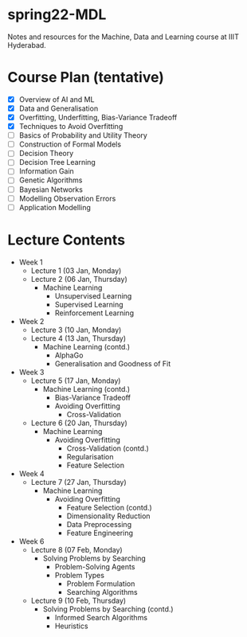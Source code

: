 # spring22-MDL
Notes and resources for the Machine, Data and Learning course at IIIT Hyderabad.

# Course Plan (tentative)
- [x] Overview of AI and ML
- [x] Data and Generalisation
- [x] Overfitting, Underfitting, Bias-Variance Tradeoff
- [x] Techniques to Avoid Overfitting
- [ ] Basics of Probability and Utility Theory
- [ ] Construction of Formal Models
- [ ] Decision Theory
- [ ] Decision Tree Learning
- [ ] Information Gain
- [ ] Genetic Algorithms
- [ ] Bayesian Networks
- [ ] Modelling Observation Errors
- [ ] Application Modelling

# Lecture Contents
* Week 1
    - Lecture 1 (03 Jan, Monday)
    - Lecture 2 (06 Jan, Thursday)
        - Machine Learning
            - Unsupervised Learning
            - Supervised Learning
            - Reinforcement Learning
* Week 2
    - Lecture 3 (10 Jan, Monday)
    - Lecture 4 (13 Jan, Thursday)
        - Machine Learning (contd.)
            - AlphaGo
            - Generalisation and Goodness of Fit
* Week 3
    - Lecture 5 (17 Jan, Monday)
        - Machine Learning (contd.)
            - Bias-Variance Tradeoff
            - Avoiding Overfitting
                - Cross-Validation
    - Lecture 6 (20 Jan, Thursday)
        - Machine Learning
            - Avoiding Overfitting
                - Cross-Validation (contd.)
                - Regularisation
                - Feature Selection
* Week 4
    - Lecture 7 (27 Jan, Thursday)
        - Machine Learning
            - Avoiding Overfitting
                - Feature Selection (contd.)
                - Dimensionality Reduction
                - Data Preprocessing
                - Feature Engineering
* Week 6
    - Lecture 8 (07 Feb, Monday)
        - Solving Problems by Searching
            - Problem-Solving Agents
            - Problem Types
                - Problem Formulation
                - Searching Algorithms
    - Lecture 9 (10 Feb, Thursday)
        - Solving Problems by Searching (contd.)
            - Informed Search Algorithms
            - Heuristics
